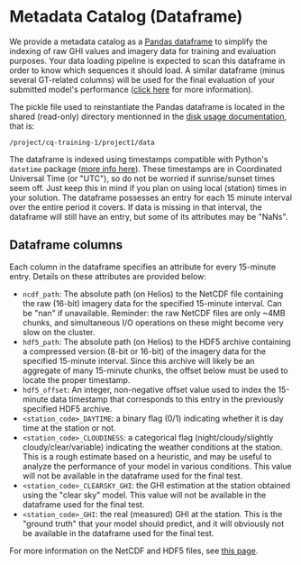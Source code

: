 # Metadata Catalog (Dataframe)

We provide a metadata catalog as a [Pandas dataframe](https://pandas.pydata.org/pandas-docs/stable/reference/api/pandas.DataFrame.html)
to simplify the indexing of raw GHI values and imagery data for training and evaluation purposes. Your
data loading pipeline is expected to scan this dataframe in order to know which sequences it should load.
A similar dataframe (minus several GT-related columns) will be used for the final evaluation of your
submitted model's performance ([click here](https://github.com/mila-iqia/ift6759/blob/master/projects/project1/evaluation.md)
for more information).

The pickle file used to reinstantiate the Pandas dataframe is located in the shared (read-only) directory
mentionned in the [disk usage documentation](https://github.com/mila-iqia/ift6759/tree/master/disk-usage.md),
that is:
```
/project/cq-training-1/project1/data
```

The dataframe is indexed using timestamps compatible with Python's ``datetime`` package ([more
info here](https://docs.python.org/3/library/datetime.html)). These timestamps are in Coordinated
Universal Time (or "UTC"), so do not be worried if sunrise/sunset times seem off. Just keep
this in mind if you plan on using local (station) times in your solution. The dataframe possesses
an entry for each 15 minute interval over the entire period it covers. If data is missing in that
interval, the dataframe will still have an entry, but some of its attributes may be "NaNs".

## Dataframe columns

Each column in the dataframe specifies an attribute for every 15-minute entry. Details on these attributes
are provided below:

 - ``ncdf_path``: The absolute path (on Helios) to the NetCDF file containing the raw (16-bit) imagery data
   for the specified 15-minute interval. Can be "nan" if unavailable. Reminder: the raw NetCDF files are
   only ~4MB chunks, and simultaneous I/O operations on these might become very slow on the cluster.
 - ``hdf5_path``: The absolute path (on Helios) to the HDF5 archive containing a compressed version (8-bit
   or 16-bit) of the imagery data for the specified 15-minute interval. Since this archive will likely
   be an aggregate of many 15-minute chunks, the offset below must be used to locate the proper timestamp.
 - ``hdf5_offset``: An integer, non-negative offset value used to index the 15-minute data timestamp that 
   corresponds to this entry in the previously specified HDF5 archive.
 - ``<station_code>_DAYTIME``: a binary flag (0/1) indicating whether it is day time at the station or not.
 - ``<station_code>_CLOUDINESS``: a categorical flag (night/cloudy/slightly cloudy/clear/variable) indicating
   the weather conditions at the station. This is a rough estimate based on a heuristic, and may be useful
   to analyze the performance of your model in various conditions. This value will not be available in the
   dataframe used for the final test.
 - ``<station_code>_CLEARSKY_GHI``: the GHI estimation at the station obtained using the "clear sky" model.
   This value will not be available in the dataframe used for the final test.
 - ``<station_code>_GHI``: the real (measured) GHI at the station. This is the "ground truth" that your
   model should predict, and it will obviously not be available in the dataframe used for the final test.

For more information on the NetCDF and HDF5 files, see
[this page](https://github.com/mila-iqia/ift6759/blob/master/projects/project1/datasources.md).
